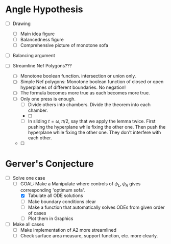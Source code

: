 # Angle Hypothesis

- [ ] Drawing
	- [ ] Main idea figure 
	- [ ] Balancedness figure
	- [ ] Comprehensive picture of monotone sofa
- [ ] Balancing argument

- [ ] Streamline Nef Polygons???
	- [ ] Monotone boolean function. intersection or union only.
	- [ ] Simple Nef polygons: Monotone boolean function of closed or open hyperplanes of different boundaries. No negation!
	- [ ] The formula becomes more true as each becomes more true.
	- [ ] Only one press is enough.
		- [ ] Divide others into chambers. Divide the theorem into each chamber.
		- [ ] 
		- [ ] In sliding $t = \omega, \pi/2$, say that we apply the lemma twice. First pushing the hyperplane while fixing the other one. Then push the hyperplane while fixing the other one. They don't interfere with each other.
	- [ ] 


# Gerver's Conjecture

- [ ] Solve one case
	- [ ] GOAL: Make a Manipulate where controls of $\psi_L, \psi_R$ gives corresponding 'optimum sofa'.
		- [x] Tabulate all ODE solutions
		- [ ] Make boundary conditions clear
		- [ ] Make a function that automatically solves ODEs from given order of cases
		- [ ] Plot them in Graphics
- [ ] Make all cases
	- [ ] Make implementation of A2 more streamlined
	- [ ] Check surface area measure, support function, etc. more clearly.
